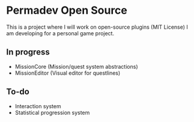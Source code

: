 # Permadev Open Source

This is a project where I will work on open-source plugins (MIT License) I am developing for a personal game project.

## In progress
- MissionCore   (Mission/quest system abstractions)
- MissionEditor (Visual editor for questlines)

## To-do
- Interaction system
- Statistical progression system
